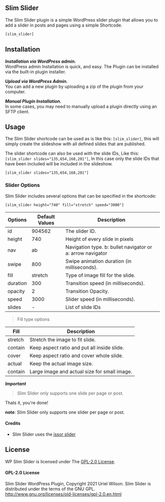 ## Slim Slider
The Slim Slider plugin is a simple WordPress slider plugin that allows you to add a slider in posts and pages using a simple Shortcode.

```bash
[slim_slider]
```

## Installation

***Installation via  WordPress admin.***  
WordPress admin Installation is quick, and easy.
The Plugin can be installed via the built-in plugin installer.


***Upload via WordPress Admin.***  
You can add a new plugin by uploading a zip of the plugin from your computer.


***Manual Plugin Installation.***  
In some cases, you may need to manually upload a plugin directly using an SFTP client.

## Usage

The Slim Slider shortcode can be used as is like this: `[slim_slider]`, this will simply
create the slideshow with all defined slides that are published.

The slider shortcode can also be used with the slide IDs, Like this: `[slim_slider slides="135,654,168,201"]`,
In this case only the slide IDs that have been included will be included in the slideshow.

```shell
[slim_slider slides="135,654,168,201"]
```

### Slider Options

Slim Slider includes several options that can be specified in the shortcode:

```shell
[slim_slider height="740" fill="stretch" speed="3000"]
```
| Options | Default Values | Description             |
| ------  | -----------    | ----------------------- |
id        | 904562         | The slider ID.
height    | 740            | Height of every slide in pixels
nav       | ab             | Navigation type. b: bullet navigator or a: arrow navigator  
swipe     | 800            | Swipe animation duration (in milliseconds).
fill      | stretch        | Type of image fill for the slide.
duration  | 300            | Transition speed (in milliseconds).
opacity   | 2              | Transition Opacity.
speed     | 3000           | Slider speed (in milliseconds).
slides    | -              | List of slide IDs

> Fill type options

| Fill   |  Description |
| ------ | ------------------------------------------- |
stretch  | Stretch the image to fit slide.             |
contain  | Keep aspect ratio and put all inside slide. |
cover    | Keep aspect ratio and cover whole slide.    |
actual   | Keep the actual image size.                 |
contain  | Large image and actual size for small image.|

***Important***
> Slim Slider only supports one slide per page or post.

Thats it, you're done!


**note**: Slim Slider only supports one slider per page or post.

#### Credits
- Slim Slider uses the [jssor slider](https://github.com/jssor/slider/blob/master/js/jssor.slider.min.js)


## License
WP Slim Slider is licensed under The [GPL-2.0 License](https://github.com/devuri/slim-slider/blob/master/LICENSE).
#### GPL-2.0 License
Slim Slider WordPress Plugin, Copyright 2021 Uriel Wilson.
Slim Slider is distributed under the terms of the GNU GPL.
http://www.gnu.org/licenses/old-licenses/gpl-2.0.en.html



